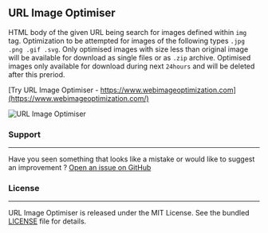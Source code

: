 ## URL Image Optimiser

HTML body of the given URL being search for images defined within ```img``` tag. Optimization to be attempted for images of the following types ```.jpg .png .gif .svg```. Only optimised images with size less than original image will be available for download as single files or as ```.zip``` archive. Optimised images only available for download during next ```24hours``` and will be deleted after this preriod.

[Try URL Image Optimiser - https://www.webimageoptimization.com](https://www.webimageoptimization.com/)

![URL Image Optimiser](https://raw.githubusercontent.com/alexpechkarev/url-image-optimiser/master/url-image-optimiser.png)


### Support
-------
Have you seen something that looks like a mistake or would like to suggest an improvement ?
[Open an issue on GitHub](https://github.com/alexpechkarev/url-image-optimiser/issues)


### License
-------

URL Image Optimiser is released under the MIT License. See the bundled
[LICENSE](https://github.com/alexpechkarev/url-image-optimiser/blob/master/LICENSE)
file for details.
